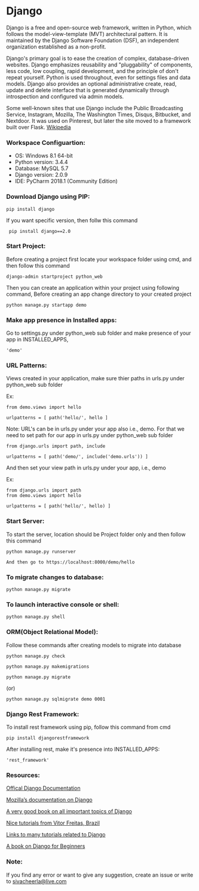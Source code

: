 # Django
Django is a free and open-source web framework, written in Python, which follows the model-view-template (MVT) architectural pattern. It is maintained by the Django Software Foundation (DSF), an independent organization established as a non-profit.

Django's primary goal is to ease the creation of complex, database-driven websites. Django emphasizes reusability and "pluggability" of components, less code, low coupling, rapid development, and the principle of don't repeat yourself. Python is used throughout, even for settings files and data models. Django also provides an optional administrative create, read, update and delete interface that is generated dynamically through introspection and configured via admin models.

Some well-known sites that use Django include the Public Broadcasting Service, Instagram, Mozilla, The Washington Times, Disqus, Bitbucket, and Nextdoor. It was used on Pinterest, but later the site moved to a framework built over Flask. [Wikipedia](https://en.wikipedia.org/wiki/Django_(web_framework))

### Workspace Configuartion:
* OS: Windows 8.1 64-bit
* Python version: 3.4.4
* Database: MySQL 5.7
* Django version: 2.0.9
* IDE: PyCharm 2018.1 (Community Edition)

### Download Django using PIP:
```
pip install django
```
If you want specific version, then follw this command
```
 pip install django==2.0
```

### Start Project:
Before creating a project first locate your workspace folder using cmd, and then follow this command
```
django-admin startproject python_web
```
Then you can create an application within your project using following command, Before creating an app change directory to your created project
```
python manage.py startapp demo
```

### Make app presence in Installed apps:
Go to settings.py under python_web sub folder and make presence of your app in INSTALLED_APPS,
```
'demo'
```

### URL Patterns:
Views created in your application, make sure thier paths in urls.py under python_web sub folder

Ex:
```
from demo.views import hello

urlpatterns = [ path('hello/', hello ]
```

Note: URL's can be in urls.py under your app also i.e., demo. For that we need to set path for our app in urls.py under python_web sub folder
```
from django.urls import path, include

urlpatterns = [ path('demo/', include('demo.urls')) ]
```

And then set your view path in urls.py under your app, i.e., demo

Ex:
```
from django.urls import path
from demo.views import hello

urlpatterns = [ path('hello/', hello) ]
```

### Start Server:
To start the server, location should be Project folder only and then follow this command
```
python manage.py runserver
```

```
And then go to https://localhost:8000/demo/hello
```

### To migrate changes to database:
```
python manage.py migrate
```

### To launch interactive console or shell:
```
python manage.py shell
```

### ORM(Object Relational Model):
Follow these commands after creating models to migrate into database

```
python manage.py check
```

```
python manage.py makemigrations
```

```
python manage.py migrate
```
(or)
```
python manage.py sqlmigrate demo 0001
```

### Django Rest Framework:
To install rest framework using pip, follow this command from cmd
```
pip install djangorestframework
```

After installing rest, make it's presence into INSTALLED_APPS:
```
'rest_framework'
```

### Resources:
[Offical Django Documentation](https://docs.djangoproject.com/en/2.0/)

[Mozilla’s documentation on Django](https://developer.mozilla.org/en-US/docs/Learn/Serverside/Django)

[A very good book on all important topics of Django](https://djangobook.com/the-django-book)

[Nice tutorials from Vitor Freitas, Brazil](https://simpleisbetterthancomplex.com)

[Links to many tutorials related to Django](https://www.fullstackpython.com/django.html)

[A book on Django for Beginners](https://djangoforbeginners.com)

### Note:
If you find any error or want to give any suggestion, create an issue or write to sivacheerla@live.com
